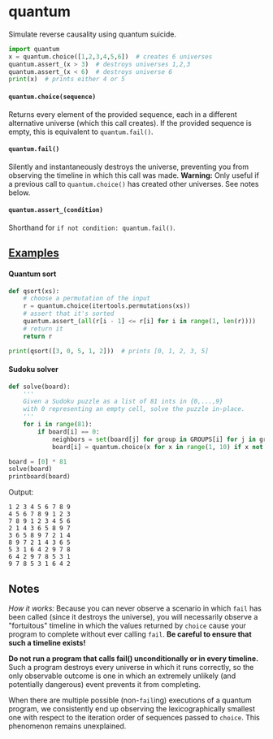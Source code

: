 # quantum
Simulate reverse causality using quantum suicide.

```python
import quantum
x = quantum.choice([1,2,3,4,5,6])  # creates 6 universes
quantum.assert_(x > 3)  # destroys universes 1,2,3
quantum.assert_(x < 6)  # destroys universe 6
print(x)  # prints either 4 or 5
```

#### `quantum.choice(sequence)`

Returns every element of the provided sequence,
each in a different alternative universe (which this call creates).
If the provided sequence is empty, this is equivalent to `quantum.fail()`.

#### `quantum.fail()`

Silently and instantaneously destroys the universe,
preventing you from observing the timeline in which this call was made.
**Warning:** Only useful if a previous call to `quantum.choice()` has created other universes.
See notes below.

#### `quantum.assert_(condition)`

Shorthand for `if not condition: quantum.fail()`.


## [Examples](https://github.com/karldray/quantum/blob/master/examples.py)


#### Quantum sort

```python
def qsort(xs):
    # choose a permutation of the input
    r = quantum.choice(itertools.permutations(xs))
    # assert that it's sorted
    quantum.assert_(all(r[i - 1] <= r[i] for i in range(1, len(r))))
    # return it
    return r

print(qsort([3, 0, 5, 1, 2]))  # prints [0, 1, 2, 3, 5]
```

#### Sudoku solver

```python
def solve(board):
    '''
    Given a Sudoku puzzle as a list of 81 ints in {0,...,9}
    with 0 representing an empty cell, solve the puzzle in-place.
    '''
    for i in range(81):
        if board[i] == 0:
            neighbors = set(board[j] for group in GROUPS[i] for j in group)
            board[i] = quantum.choice(x for x in range(1, 10) if x not in neighbors)

board = [0] * 81
solve(board)
printboard(board)
```

Output:
```
1 2 3 4 5 6 7 8 9
4 5 6 7 8 9 1 2 3
7 8 9 1 2 3 4 5 6
2 1 4 3 6 5 8 9 7
3 6 5 8 9 7 2 1 4
8 9 7 2 1 4 3 6 5
5 3 1 6 4 2 9 7 8
6 4 2 9 7 8 5 3 1
9 7 8 5 3 1 6 4 2
```


## Notes

*How it works:* Because you can never observe a scenario
in which `fail` has been called (since it destroys the universe),
you will necessarily observe a "fortuitous" timeline in which the values returned by `choice`
cause your program to complete without ever calling `fail`.
**Be careful to ensure that such a timeline exists!**

**Do not run a program that calls fail() unconditionally or in every timeline.**
Such a program destroys every universe in which it runs correctly, so
the only observable outcome is one in which an extremely unlikely (and potentially dangerous)
event prevents it from completing.

When there are multiple possible (non-`fail`ing) executions of a quantum program,
we consistently end up observing the lexicographically smallest one
with respect to the iteration order of sequences passed to `choice`.
This phenomenon remains unexplained.
